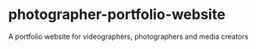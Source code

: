 # photographer-portfolio-website
A portfolio website for videographers, photographers and media creators
